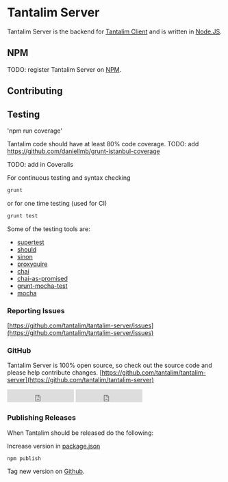 # Tantalim Server

Tantalim Server is the backend for [Tantalim Client](client/) and is written in [Node.JS]().

## NPM

TODO: register Tantalim Server on [NPM](https://docs.npmjs.com/getting-started/creating-node-modules).

## Contributing

## Testing

'npm run coverage'

Tantalim code should have at least 80% code coverage. TODO: add https://github.com/daniellmb/grunt-istanbul-coverage

TODO: add in Coveralls


For continuous testing and syntax checking
```sh
grunt
```
or for one time testing (used for CI)
```sh
grunt test
```

Some of the testing tools are:

* [supertest](https://github.com/tj/supertest)
* [should](https://github.com/shouldjs/should.js)
* [sinon](http://sinonjs.org/)
* [proxyquire](https://github.com/thlorenz/proxyquire)
* [chai](http://chaijs.com/)
* [chai-as-promised](https://github.com/domenic/chai-as-promised/)
* [grunt-mocha-test](https://github.com/pghalliday/grunt-mocha-test)
* [mocha](http://mochajs.org/)

### Reporting Issues
[https://github.com/tantalim/tantalim-server/issues](https://github.com/tantalim/tantalim-server/issues)

### GitHub

Tantalim Server is 100% open source, so check out the source code and please help contribute changes.
[https://github.com/tantalim/tantalim-server](https://github.com/tantalim/tantalim-server)

<iframe src="http://ghbtns.com/github-btn.html?user=tantalim&repo=tantalim-server&type=fork&count=true&size=large"
        allowtransparency="true" frameborder="0" scrolling="0" width="156" height="30"></iframe>

<iframe src="http://ghbtns.com/github-btn.html?user=tantalim&repo=tantalim-server&type=watch&count=true&size=large"
        allowtransparency="true" frameborder="0" scrolling="0" width="156" height="30"></iframe>


### Publishing Releases

When Tantalim should be released do the following:

Increase version in [package.json](https://github.com/tantalim/tantalim-server/blob/master/package.json)

```sh
npm publish
```

Tag new version on [Github](https://github.com/tantalim/tantalim-server/releases/new).
